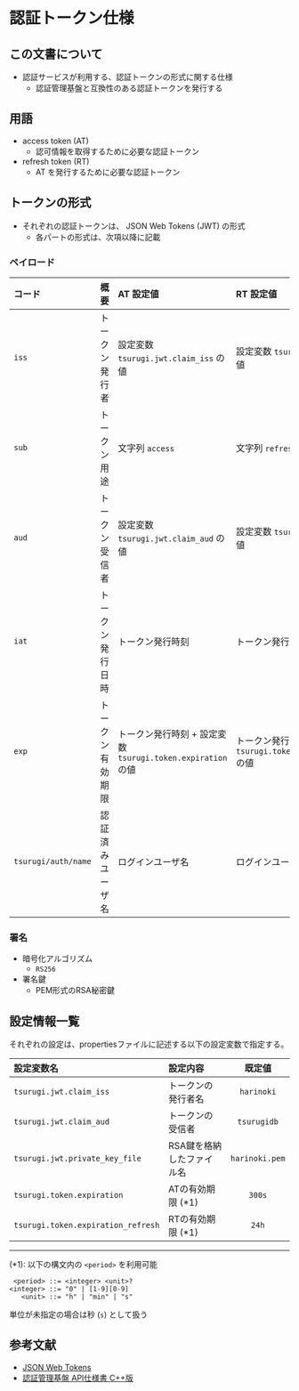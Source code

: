 # 認証トークン仕様

## この文書について

* 認証サービスが利用する、認証トークンの形式に関する仕様
  * 認証管理基盤と互換性のある認証トークンを発行する

## 用語

* access token (AT)
  * 認可情報を取得するために必要な認証トークン
* refresh token (RT)
  * AT を発行するために必要な認証トークン

## トークンの形式

* それぞれの認証トークンは、 JSON Web Tokens (JWT) の形式
  * 各パートの形式は、次項以降に記載

### ペイロード

| コード | 概要 | AT 設定値 | RT 設定値 |
|:--|:--|:--|:--|
| `iss` | トークン発行者 | 設定変数 `tsurugi.jwt.claim_iss` の値 | 設定変数 `tsurugi.jwt.claim_iss` の値 |
| `sub` | トークン用途 | 文字列 `access` | 文字列 `refresh` |
| `aud` | トークン受信者 | 設定変数 `tsurugi.jwt.claim_aud` の値 | 設定変数 `tsurugi.jwt.claim_iss` の値 |
| `iat` | トークン発行日時 | トークン発行時刻 | トークン発行時刻 |
| `exp` | トークン有効期限 | トークン発行時刻 + 設定変数 `tsurugi.token.expiration` の値 | トークン発行時刻 + 設定変数 `tsurugi.token.expiration_refresh` の値 |
| `tsurugi/auth/name` | 認証済みユーザ名 | ログインユーザ名 | ログインユーザ名 |

### 署名

* 暗号化アルゴリズム
  * `RS256`
* 署名鍵
  * PEM形式のRSA秘密鍵

## 設定情報一覧

それぞれの設定は、propertiesファイルに記述する以下の設定変数で指定する。

| 設定変数名 | 設定内容 | 既定値 |
|:--|:--|:-:|
| `tsurugi.jwt.claim_iss` | トークンの発行者名 | `harinoki` |
| `tsurugi.jwt.claim_aud` | トークンの受信者 | `tsurugidb` |
| `tsurugi.jwt.private_key_file` | RSA鍵を格納したファイル名 | `harinoki.pem` |
| `tsurugi.token.expiration` | ATの有効期限 (*1) | `300s` |
| `tsurugi.token.expiration_refresh` | RTの有効期限 (*1) | `24h` |

----
(*1): 以下の構文内の `<period>` を利用可能

```bnf
 <period> ::= <integer> <unit>?
<integer> ::= "0" | [1-9][0-9]
   <unit> ::= "h" | "min" | "s"
```

単位が未指定の場合は秒 (`s`) として扱う

## 参考文献

* [JSON Web Tokens](https://jwt.io/)
* [認証管理基盤 API仕様書 C++版](https://github.com/project-tsurugi/authentication-manager/blob/master/docs/authentication_API_specification_cpp.md)
